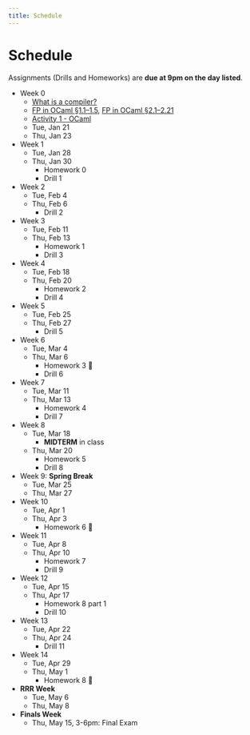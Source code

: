 ```yaml
---
title: Schedule
---
```


# Schedule

Assignments (Drills and Homeworks) are **due at 9pm on the day listed**.

- Week 0
	- [What is a compiler?](./notes/00-What-Is-A-Compiler.html)
	- [FP in OCaml §1.1–1.5](https://www.cs.cornell.edu/courses/cs3110/2019sp/textbook/intro/intro.html), [FP in OCaml §2.1–2.21](https://www.cs.cornell.edu/courses/cs3110/2019sp/textbook/intro/intro.html)
	- [Activity 1 - OCaml](./activities/Activity-01.pdf)
	<!-- - more ocaml -->
	- Tue, Jan 21
	- Thu, Jan 23
- Week 1
	<!-- - sexprs -->
	<!-- - unops -->
	<!-- - correctness and testing -->
	<!-- - booleans, interpreter -->
	- Tue, Jan 28
	- Thu, Jan 30
		- Homework 0
		- Drill 1
- Week 2
	<!-- - booleans, compiler  -->
	- Tue, Feb 4
	- Thu, Feb 6
		- Drill 2
- Week 3
	<!-- - binops,names -->
	- Tue, Feb 11
	- Thu, Feb 13
		- Homework 1
		- Drill 3
- Week 4
	<!-- - pairs, errors -->
	- Tue, Feb 18
	- Thu, Feb 20
		- Homework 2
		- Drill 4
- Week 5
	<!-- - io -->
	- Tue, Feb 25
	- Thu, Feb 27
		- Drill 5
- Week 6
	<!-- - functions -->
	- Tue, Mar 4
	- Thu, Mar 6
		- Homework 3 🚩
		- Drill 6
- Week 7
	<!-- - tco, parsing -->
	- Tue, Mar 11
	- Thu, Mar 13
		- Homework 4
		- Drill 7
- Week 8
	- Tue, Mar 18
		- **MIDTERM** in class
	- Thu, Mar 20
		- Homework 5
		- Drill 8
- Week 9: **Spring Break**
	- Tue, Mar 25
	- Thu, Mar 27
- Week 10
	<!-- - parsing / function pointers  -->
	- Tue, Apr 1
	- Thu, Apr 3
		- Homework 6 🚩
- Week 11
	<!-- - lambdas -->
	- Tue, Apr 8
	- Thu, Apr 10
		- Homework 7
		- Drill 9
- Week 12
	<!-- - opts -->
	- Tue, Apr 15
	- Thu, Apr 17
		- Homework 8 part 1
		- Drill 10
- Week 13
	<!-- - gc -->
	- Tue, Apr 22
	- Thu, Apr 24
		- Drill 11
- Week 14
	<!-- - types, trusting trust -->
	- Tue, Apr 29
	- Thu, May 1
		- Homework 8 🚩
- **RRR Week**
	- Tue, May 6
	- Thu, May 8
- **Finals Week**
    - Thu, May 15, 3-6pm: Final Exam